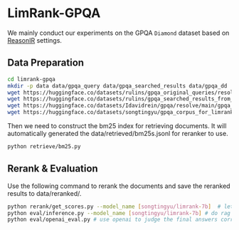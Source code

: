 # LimRank-GPQA

We mainly conduct our experiments on the GPQA `Diamond` dataset based on [ReasonIR]() settings. 


## Data Preparation
```bash
cd limrank-gpqa
mkdir -p data data/gpqa_query data/gpqa_searched_results data/gpqa_dd
wget https://huggingface.co/datasets/rulins/gpqa_original_queries/resolve/main/gpqa_original_queries.jsonl -O data/gpqa_query/gpqa_original_queries.jsonl
wget https://huggingface.co/datasets/rulins/gpqa_searched_results_from_massiveds_non_cc/resolve/main/gpqa_original_queries_searched_results.jsonl -O data/gpqa_searched_results/gpqa_original_queries_searched_results.jsonl
wget https://huggingface.co/datasets/Idavidrein/gpqa/resolve/main/gpqa_diamond.csv -O data/gpqa_raw/gpqa_diamond.csv 
wget https://huggingface.co/datasets/songtingyu/gpqa_corpus_for_limrank/blob/main/gpqa_datastore_pool_dedupped.jsonl -O data/gpqa_dd/gpqa_datastore_pool_dedupped.jsonl
```

Then we need to construct the bm25 index for retrieving documents. It will automatically generated the data/retrieved/bm25s.jsonl for reranker to use. 
```bash
python retrieve/bm25.py
```

## Rerank & Evaluation

Use the following command to rerank the documents and save the reranked results to data/reranked/.
```bash
python rerank/get_scores.py --model_name [songtingyu/limrank-7b]  # let the model to rerank 
python eval/inference.py --model_name [songtingyu/limrank-7b] # do rag inference
python eval/openai_eval.py # use openai to judge the final answers correctness
```